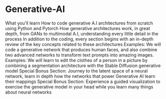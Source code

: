 # Generative-AI
What you'll learn
How to code generative A.I architectures from scratch using Python and Pytorch
How generative architectures work, in great depth, from GANs to multimodal A.I, understanding every little detail in the process
In addition to the coding, every section begins with an in-depth review of the key concepts related to these architectures
Examples: We will code a generative network that produces human faces, and also combine two advanced networks to transform text prompts into amazing images.
Examples: We will learn to edit the clothes of a person in a picture by combining a segmentation architecture with the Stable Diffusion generative model
Special Bonus Section: Journey to the latent space of a neural network, learn in depth how the networks that power Generative AI learn their mappings
Special Bonus Section: Experience a guided visualization to exercise the generative model in your head while you learn many things about neural networks
